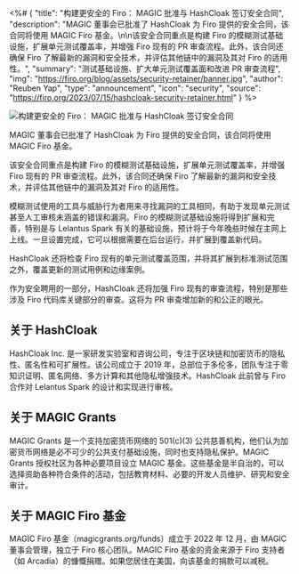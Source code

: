 <%# {
  "title": "构建更安全的 Firo： MAGIC 批准与 HashCloak 签订安全合同",
  "description": "MAGIC 董事会已批准了 HashCloak 为 Firo 提供的安全合同，该合同将使用 MAGIC Firo 基金。\n\n该安全合同重点是构建 Firo 的模糊测试基础设施，扩展单元测试覆盖率，并增强 Firo 现有的 PR 审查流程。此外，该合同还确保 Firo 了解最新的漏洞和安全技术，并评估其他链中的漏洞及其对 Firo 的适用性。",
  "summary": "测试基础设施、扩大单元测试覆盖面和改进 PR 审查流程",
  "img": "https://firo.org/blog/assets/security-retainer/banner.jpg",
  "author": "Reuben Yap",
  "type": "announcement",
  "icon": "security",
  "source": "https://firo.org/2023/07/15/hashcloak-security-retainer.html"
} %>

![构建更安全的 Firo： MAGIC 批准与 HashCloak 签订安全合同](https://firo.org/blog/assets/security-retainer/banner.jpg#size=1280x640)

MAGIC 董事会已批准了 HashCloak 为 Firo 提供的安全合同，该合同将使用 MAGIC Firo 基金。

该安全合同重点是构建 Firo 的模糊测试基础设施，扩展单元测试覆盖率，并增强 Firo 现有的 PR 审查流程。此外，该合同还确保 Firo 了解最新的漏洞和安全技术，并评估其他链中的漏洞及其对 Firo 的适用性。

模糊测试使用的工具与威胁行为者用来寻找漏洞的工具相同，有助于发现单元测试甚至人工审核未涵盖的错误和漏洞。Firo 的模糊测试基础设施将得到扩展和完善，特别是与 Lelantus Spark 有关的基础设施，预计将于今年晚些时候在主网上上线。一旦设置完成，它可以根据需要在后台运行，并扩展到覆盖新代码。

HashCloak 还将检查 Firo 现有的单元测试覆盖范围，并将其扩展到标准测试范围之外，覆盖更新的测试用例和边缘案例。

作为安全聘用的一部分，HashCloak 还将加强 Firo 现有的审查流程，特别是那些涉及 Firo 代码库关键部分的审查。这将为 PR 审查增加新的和公正的眼光。

## 关于 HashCloak

HashCloak Inc. 是一家研发实验室和咨询公司，专注于区块链和加密货币的隐私性、匿名性和可扩展性。该公司成立于 2019 年，总部位于多伦多，团队专注于零知识证明、匿名网络、多方计算和其他隐私增强技术。HashCloak 此前曾与 Firo 合作对 Lelantus Spark 的设计和实现进行审核。

## 关于 MAGIC Grants

MAGIC Grants 是一个支持加密货币网络的 501(c)(3) 公共慈善机构，他们认为加密货币网络是必不可少的公共支付基础设施，同时也支持隐私保护。MAGIC Grants 授权社区为各种必要项目设立 MAGIC 基金。这些基金是半自治的，可以选择资助各种符合条件的活动，包括教育材料、必要的开发人员维护、研究和安全审计。

## 关于 MAGIC Firo 基金

MAGIC Firo 基金（magicgrants.org/funds）成立于 2022 年 12 月，由 MAGIC 董事会管理，独立于 Firo 核心团队。MAGIC Firo 基金的资金来源于 Firo 支持者（如 Arcadia）的慷慨捐赠。如果您居住在美国，向该基金的捐款可以减税。
